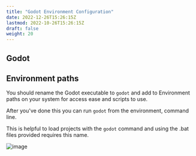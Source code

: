 ```yaml
---
title: "Godot Environment Configuration"
date: 2022-12-26T15:26:15Z
lastmod: 2022-10-26T15:26:15Z
draft: false
weight: 20
---
```


## Godot 

Environment paths
---

You should rename the Godot executable to `godot` and add to Environment paths on your system for access ease and scripts to use.

After you've done this you can run `godot` from the environment, command line. 

This is helpful to load projects with the `godot` command and using the .bat files provided requires this name.

![image](../../images/godot_cmd.jpg)